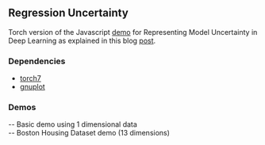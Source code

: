 ## Regression Uncertainty
Torch version of the Javascript [demo](https://github.com/yaringal/DropoutUncertaintyDemos) for Representing Model Uncertainty in Deep Learning as explained in this blog [post](http://mlg.eng.cam.ac.uk/yarin/blog_3d801aa532c1ce.html). 

### Dependencies

- [torch7](http://torch.ch/docs/getting-started.html)   
- [gnuplot](https://github.com/torch/gnuplot)  

### Demos
-- Basic demo using 1 dimensional data  
-- Boston Housing Dataset demo (13 dimensions)

